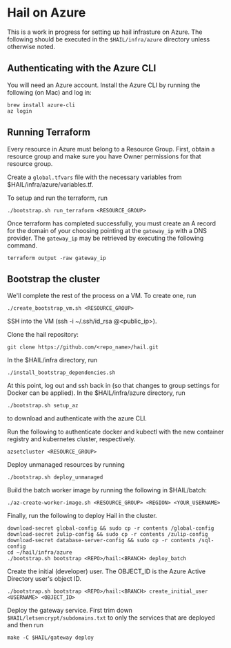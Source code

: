 # Hail on Azure

This is a work in progress for setting up hail infrasture on Azure. The
following should be executed in the `$HAIL/infra/azure` directory unless
otherwise noted.

## Authenticating with the Azure CLI
You will need an Azure account. Install the Azure CLI by running the following
(on Mac) and log in:

```
brew install azure-cli
az login
```

## Running Terraform

Every resource in Azure must belong to a Resource Group. First, obtain
a resource group and make sure you have Owner permissions for that
resource group.

Create a `global.tfvars` file with the necessary variables
from $HAIL/infra/azure/variables.tf.

To setup and run the terraform, run

```
./bootstrap.sh run_terraform <RESOURCE_GROUP>
```

Once terraform has completed successfully, you must create an A record for the
domain of your choosing pointing at the `gateway_ip` with a DNS provider. The
`gateway_ip` may be retrieved by executing the following command.

```
terraform output -raw gateway_ip
```

## Bootstrap the cluster

We'll complete the rest of the process on a VM. To create one, run

```
./create_bootstrap_vm.sh <RESOURCE_GROUP>
```

SSH into the VM (ssh -i ~/.ssh/id_rsa <username>@<public_ip>).

Clone the hail repository:

```
git clone https://github.com/<repo_name>/hail.git
```

In the $HAIL/infra directory, run

```
./install_bootstrap_dependencies.sh
```

At this point, log out and ssh back in (so that changes to group settings
for Docker can be applied). In the $HAIL/infra/azure directory, run

```
./bootstrap.sh setup_az
```

to download and authenticate with the azure CLI.

Run the following to authenticate docker and kubectl with the new
container registry and kubernetes cluster, respectively.

```
azsetcluster <RESOURCE_GROUP>
```

Deploy unmanaged resources by running

```
./bootstrap.sh deploy_unmanaged
```

Build the batch worker image by running the following in $HAIL/batch:

```
./az-create-worker-image.sh <RESOURCE_GROUP> <REGION> <YOUR_USERNAME>
```

Finally, run the following to deploy Hail in the cluster.

```
download-secret global-config && sudo cp -r contents /global-config
download-secret zulip-config && sudo cp -r contents /zulip-config
download-secret database-server-config && sudo cp -r contents /sql-config
cd ~/hail/infra/azure
./bootstrap.sh bootstrap <REPO>/hail:<BRANCH> deploy_batch
```

Create the initial (developer) user. The OBJECT_ID is the Azure Active
Directory user's object ID.

```
./bootstrap.sh bootstrap <REPO>/hail:<BRANCH> create_initial_user <USERNAME> <OBJECT_ID>
```

Deploy the gateway service. First trim down `$HAIL/letsencrypt/subdomains.txt`
to only the services that are deployed and then run

```
make -C $HAIL/gateway deploy
```
